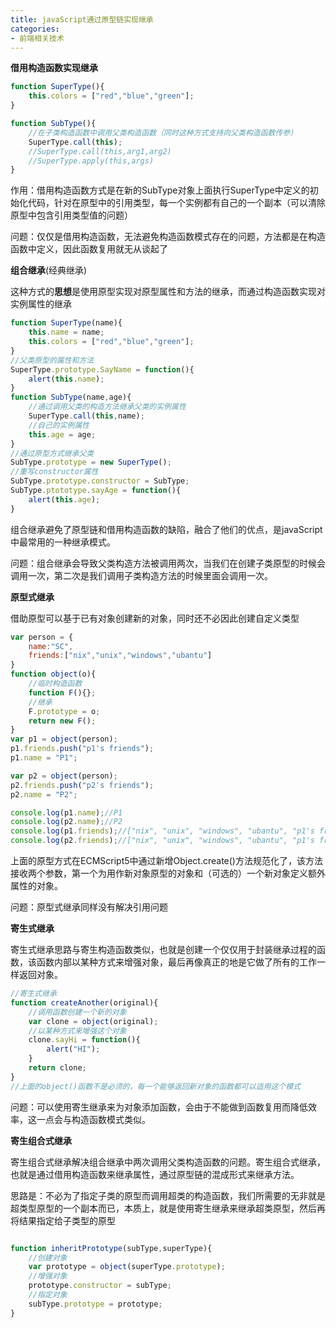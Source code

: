```yaml
---
title: javaScript通过原型链实现继承
categories: 
- 前端相关技术
---
```


**借用构造函数实现继承**  

```js
function SuperType(){
    this.colors = ["red","blue","green"];
}

function SubType(){
    //在子类构造函数中调用父类构造函数（同时这种方式支持向父类构造函数传参）
    SuperType.call(this);
    //SuperType.call(this,arg1,arg2)
    //SuperType.apply(this,args)
}
```

作用：借用构造函数方式是在新的SubType对象上面执行SuperType中定义的初始化代码，针对在原型中的引用类型，每一个实例都有自己的一个副本（可以清除原型中包含引用类型值的问题）

问题：仅仅是借用构造函数，无法避免构造函数模式存在的问题，方法都是在构造函数中定义，因此函数复用就无从谈起了

**组合继承**(经典继承)

这种方式的**思想**是使用原型实现对原型属性和方法的继承，而通过构造函数实现对实例属性的继承

```js
function SuperType(name){
    this.name = name;
    this.colors = ["red","blue","green"];
}
//父类原型的属性和方法
SuperType.prototype.SayName = function(){
    alert(this.name);
}
function SubType(name,age){
    //通过调用父类的构造方法继承父类的实例属性
    SuperType.call(this,name);
    //自己的实例属性
    this.age = age;
}
//通过原型方式继承父类
SubType.prototype = new SuperType();
//重写constructor属性
SubType.prototype.constructor = SubType;
SubType.ptototype.sayAge = function(){
    alert(this.age);
}
```

组合继承避免了原型链和借用构造函数的缺陷，融合了他们的优点，是javaScript中最常用的一种继承模式。

问题：组合继承会导致父类构造方法被调用两次，当我们在创建子类原型的时候会调用一次，第二次是我们调用子类构造方法的时候里面会调用一次。

**原型式继承**

借助原型可以基于已有对象创建新的对象，同时还不必因此创建自定义类型

```js
var person = {
    name:"SC",
    friends:["nix","unix","windows","ubantu"]
}
function object(o){
    //临时构造函数
    function F(){};
    //继承
    F.prototype = o;
    return new F();
}
var p1 = object(person);
p1.friends.push("p1's friends");
p1.name = "P1";

var p2 = object(person);
p2.friends.push("p2's friends");
p2.name = "P2";

console.log(p1.name);//P1
console.log(p2.name);//P2
console.log(p1.friends);//["nix", "unix", "windows", "ubantu", "p1's friends", "p2's friends"]
console.log(p2.friends);//["nix", "unix", "windows", "ubantu", "p1's friends", "p2's friends"]
```

上面的原型方式在ECMScript5中通过新增Object.create()方法规范化了，该方法接收两个参数，第一个为用作新对象原型的对象和（可选的）一个新对象定义额外属性的对象。

问题：原型式继承同样没有解决引用问题

**寄生式继承**

寄生式继承思路与寄生构造函数类似，也就是创建一个仅仅用于封装继承过程的函数，该函数内部以某种方式来增强对象，最后再像真正的地是它做了所有的工作一样返回对象。

```js
//寄生式继承
function createAnother(original){
    //调用函数创建一个新的对象
    var clone = object(original);
    //以某种方式来增强这个对象
    clone.sayHi = function(){
        alert("HI");
    }
    return clone;
}
//上面的object()函数不是必须的，每一个能够返回新对象的函数都可以适用这个模式
```

问题：可以使用寄生继承来为对象添加函数，会由于不能做到函数复用而降低效率，这一点会与构造函数模式类似。

**寄生组合式继承**

寄生组合式继承解决组合继承中两次调用父类构造函数的问题。寄生组合式继承，也就是通过借用构造函数来继承属性，通过原型链的混成形式来继承方法。

思路是：不必为了指定子类的原型而调用超类的构造函数，我们所需要的无非就是超类型原型的一个副本而已，本质上，就是使用寄生继承来继承超类原型，然后再将结果指定给子类型的原型

```js

function inheritPrototype(subType,superType){
    //创建对象
    var prototype = object(superType.prototype);
    //增强对象
    prototype.constructor = subType;
    //指定对象
    subType.prototype = prototype;
}
```



